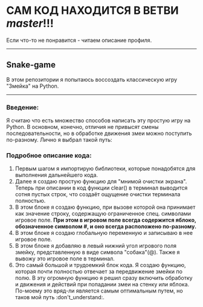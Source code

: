 # __САМ КОД НАХОДИТСЯ В ВЕТВИ *master*!!!__
Если что-то не понравится - читаем описание профиля.
___
## Snake-game
В этом репозитории я попытаюсь воссоздать классическую игру "Змейка" на Python. 
___
### Введение:
Я считаю что есть множество способов написать эту простую игру на Python. В основном, конечно, отличия не привысят смены последовательности, но в обработке движения змеи можно поступить по-разному. Лично я выбрал такой путь:
### __Подробное описание кода:__
1. Первым шагом я импортирую библиотеки, которые понадобятся для выполнения дальнейшего кода.
2. Далее я создаю простую функцию для "мнимой очистки экрана". Теперь при описании в код функции clear() в терминал выводится сотня пустых строк, что создаёт ощущение очистки терминала полностью.
3. В этом блоке я создаю функцию, при вызове которой она принимает как значение строку, содержащую ограниченное спец. символами игровое поле. __При этом в игровом поле всегда содержится яблоко, обозначенное символом #, и оно всегда расположено по-разному.__
4. В этом блоке я создаю глобальную переменную и записываю в нее игровое поле.
5. В этом блоке я добавляю в левый нижний угол игрового поля змейку, представленную в виде символа "собака"(@). Также я вывожу это игровое поле в терминал.
6. Это самый большой и трудоемкий блок кода. Я создаю функцию, которая почти полностью отвечает за передвижение змейки по полю. В эту огромную функцию я решил сразу включить обработку и движения и действий при попадании змеи на стенку или яблока. По-моему это вряд-ли является самым оптимальным путем, но таков мой путь :don't_understand:.
